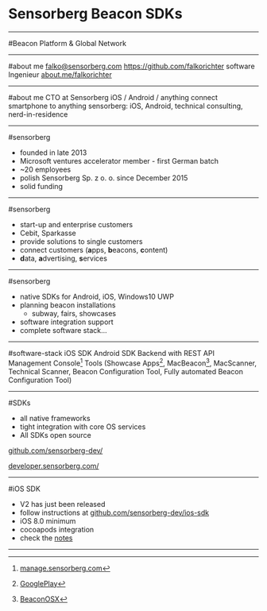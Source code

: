 # Sensorberg Beacon SDKs

---


#Beacon Platform & Global Network

---
#about me
falko@sensorberg.com
https://github.com/falkorichter
software Ingenieur
[about.me/falkorichter](http://about.me/falkorichter)

---
#about me
CTO at Sensorberg
iOS / Android / anything
connect smartphone to anything
sensorberg: iOS, Android, technical consulting, nerd-in-residence

---
#sensorberg
* founded in late 2013
* Microsoft ventures accelerator member - first German batch
* ~20 employees
* polish Sensorberg Sp. z o. o. since December 2015
* solid funding

---
#sensorberg
* start-up and enterprise customers
* Cebit, Sparkasse
* provide solutions to single customers
* connect customers (**a**pps, **b**eacons, **c**ontent)
* **d**ata, **a**dvertising, **s**ervices

---
#sensorberg
* native SDKs for Android, iOS, Windows10 UWP
* planning beacon installations
    * subway, fairs, showcases
* software integration support
* complete software stack...

---
#software-stack
iOS SDK
Android SDK
Backend with REST API
Management Console[^2]
Tools (Showcase Apps[^3], MacBeacon[^4], MacScanner, Technical Scanner, Beacon Configuration Tool, Fully automated Beacon Configuration Tool)

[^2]: [manage.sensorberg.com](https://manage.sensorberg.com)

[^4]: [BeaconOSX](https://github.com/sensorberg-dev/BeaconOSX)

[^3]: [GooglePlay](https://play.google.com/store/apps/developer?id=Sensorberg+GmbH)

---
#SDKs

* all native frameworks
* tight integration with core OS services
* All SDKs open source

[github.com/sensorberg-dev/](https://github.com/sensorberg-dev/)

[developer.sensorberg.com/](http://developer.sensorberg.com/)


---
#iOS SDK

* V2 has just been released
* follow instructions at [github.com/sensorberg-dev/ios-sdk](https://github.com/sensorberg-dev/ios-sdk)
* iOS 8.0 minimum
* cocoapods integration
* check the [notes](https://github.com/sensorberg-dev/ios-sdk#notes)

---